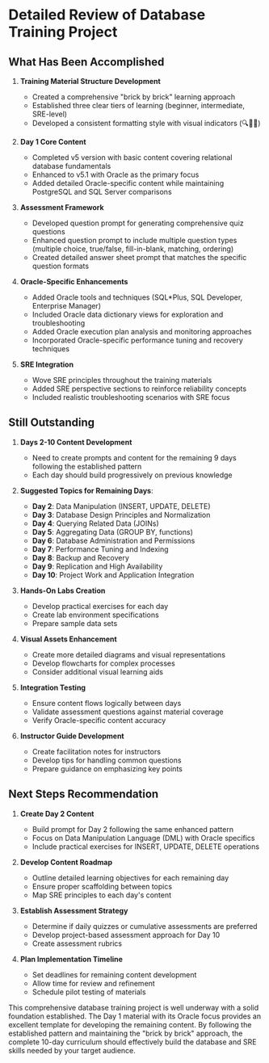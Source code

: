 # Detailed Review of Database Training Project

## What Has Been Accomplished

1. **Training Material Structure Development**
   - Created a comprehensive "brick by brick" learning approach
   - Established three clear tiers of learning (beginner, intermediate, SRE-level)
   - Developed a consistent formatting style with visual indicators (🔍🧩💡)

2. **Day 1 Core Content**
   - Completed v5 version with basic content covering relational database fundamentals
   - Enhanced to v5.1 with Oracle as the primary focus
   - Added detailed Oracle-specific content while maintaining PostgreSQL and SQL Server comparisons

3. **Assessment Framework**
   - Developed question prompt for generating comprehensive quiz questions
   - Enhanced question prompt to include multiple question types (multiple choice, true/false, fill-in-blank, matching, ordering)
   - Created detailed answer sheet prompt that matches the specific question formats

4. **Oracle-Specific Enhancements**
   - Added Oracle tools and techniques (SQL*Plus, SQL Developer, Enterprise Manager)
   - Included Oracle data dictionary views for exploration and troubleshooting
   - Added Oracle execution plan analysis and monitoring approaches
   - Incorporated Oracle-specific performance tuning and recovery techniques

5. **SRE Integration**
   - Wove SRE principles throughout the training materials
   - Added SRE perspective sections to reinforce reliability concepts
   - Included realistic troubleshooting scenarios with SRE focus

## Still Outstanding

1. **Days 2-10 Content Development**
   - Need to create prompts and content for the remaining 9 days following the established pattern
   - Each day should build progressively on previous knowledge

2. **Suggested Topics for Remaining Days**:
   - **Day 2**: Data Manipulation (INSERT, UPDATE, DELETE)
   - **Day 3**: Database Design Principles and Normalization
   - **Day 4**: Querying Related Data (JOINs)
   - **Day 5**: Aggregating Data (GROUP BY, functions)
   - **Day 6**: Database Administration and Permissions
   - **Day 7**: Performance Tuning and Indexing
   - **Day 8**: Backup and Recovery
   - **Day 9**: Replication and High Availability
   - **Day 10**: Project Work and Application Integration

3. **Hands-On Labs Creation**
   - Develop practical exercises for each day
   - Create lab environment specifications
   - Prepare sample data sets

4. **Visual Assets Enhancement**
   - Create more detailed diagrams and visual representations
   - Develop flowcharts for complex processes
   - Consider additional visual learning aids

5. **Integration Testing**
   - Ensure content flows logically between days
   - Validate assessment questions against material coverage
   - Verify Oracle-specific content accuracy

6. **Instructor Guide Development**
   - Create facilitation notes for instructors
   - Develop tips for handling common questions
   - Prepare guidance on emphasizing key points

## Next Steps Recommendation

1. **Create Day 2 Content**
   - Build prompt for Day 2 following the same enhanced pattern
   - Focus on Data Manipulation Language (DML) with Oracle specifics
   - Include practical exercises for INSERT, UPDATE, DELETE operations

2. **Develop Content Roadmap**
   - Outline detailed learning objectives for each remaining day
   - Ensure proper scaffolding between topics
   - Map SRE principles to each day's content

3. **Establish Assessment Strategy**
   - Determine if daily quizzes or cumulative assessments are preferred
   - Develop project-based assessment approach for Day 10
   - Create assessment rubrics

4. **Plan Implementation Timeline**
   - Set deadlines for remaining content development
   - Allow time for review and refinement
   - Schedule pilot testing of materials

This comprehensive database training project is well underway with a solid foundation established. The Day 1 material with its Oracle focus provides an excellent template for developing the remaining content. By following the established pattern and maintaining the "brick by brick" approach, the complete 10-day curriculum should effectively build the database and SRE skills needed by your target audience.